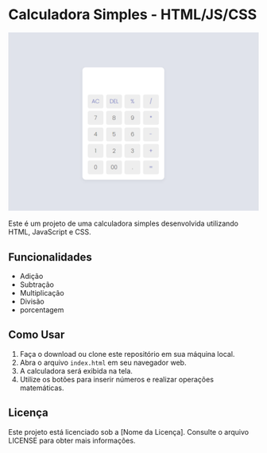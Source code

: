 # Calculadora Simples - HTML/JS/CSS

![calculadora](./img/img%20do%20projeto.png)

Este é um projeto de uma calculadora simples desenvolvida utilizando HTML, JavaScript e CSS.

## Funcionalidades

- Adição
- Subtração
- Multiplicação
- Divisão
- porcentagem

## Como Usar

1. Faça o download ou clone este repositório em sua máquina local.
2. Abra o arquivo `index.html` em seu navegador web.
3. A calculadora será exibida na tela.
4. Utilize os botões para inserir números e realizar operações matemáticas.

## Licença

Este projeto está licenciado sob a [Nome da Licença]. Consulte o arquivo LICENSE para obter mais informações.
